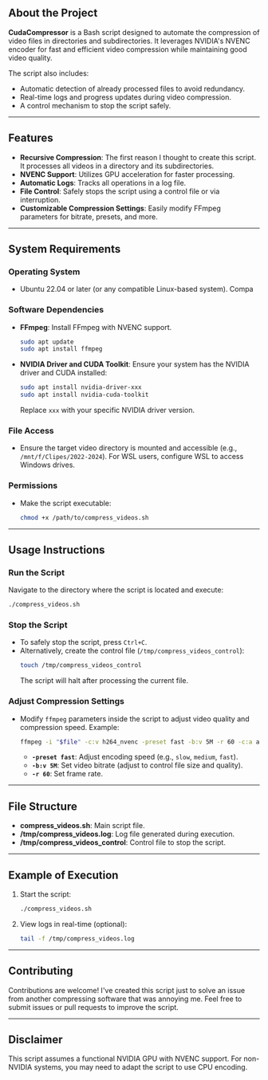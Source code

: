 ## About the Project
**CudaCompressor** is a Bash script designed to automate the compression of video files in directories and subdirectories. It leverages NVIDIA's NVENC encoder for fast and efficient video compression while maintaining good video quality.

The script also includes:
- Automatic detection of already processed files to avoid redundancy.
- Real-time logs and progress updates during video compression.
- A control mechanism to stop the script safely.

---

## Features
- **Recursive Compression**: The first reason I thought to create this script. It processes all videos in a directory and its subdirectories.
- **NVENC Support**: Utilizes GPU acceleration for faster processing.
- **Automatic Logs**: Tracks all operations in a log file.
- **File Control**: Safely stops the script using a control file or via interruption.
- **Customizable Compression Settings**: Easily modify FFmpeg parameters for bitrate, presets, and more.

---

## System Requirements
### Operating System
- Ubuntu 22.04 or later (or any compatible Linux-based system). Compa

### Software Dependencies
- **FFmpeg**: Install FFmpeg with NVENC support.
  ```bash
  sudo apt update
  sudo apt install ffmpeg
  ```
- **NVIDIA Driver and CUDA Toolkit**:
  Ensure your system has the NVIDIA driver and CUDA installed:
  ```bash
  sudo apt install nvidia-driver-xxx
  sudo apt install nvidia-cuda-toolkit
  ```
  Replace `xxx` with your specific NVIDIA driver version.

### File Access
- Ensure the target video directory is mounted and accessible (e.g., `/mnt/f/Clipes/2022-2024`).
  For WSL users, configure WSL to access Windows drives.

### Permissions
- Make the script executable:
  ```bash
  chmod +x /path/to/compress_videos.sh
  ```

---

## Usage Instructions
### Run the Script
Navigate to the directory where the script is located and execute:
```bash
./compress_videos.sh
```

### Stop the Script
- To safely stop the script, press `Ctrl+C`.
- Alternatively, create the control file (`/tmp/compress_videos_control`):
  ```bash
  touch /tmp/compress_videos_control
  ```
  The script will halt after processing the current file.

### Adjust Compression Settings
- Modify `ffmpeg` parameters inside the script to adjust video quality and compression speed.
  Example:
  ```bash
  ffmpeg -i "$file" -c:v h264_nvenc -preset fast -b:v 5M -r 60 -c:a aac -b:a 128k "$output_file"
  ```
  - **`-preset fast`**: Adjust encoding speed (e.g., `slow`, `medium`, `fast`).
  - **`-b:v 5M`**: Set video bitrate (adjust to control file size and quality).
  - **`-r 60`**: Set frame rate.

---

## File Structure
- **compress_videos.sh**: Main script file.
- **/tmp/compress_videos.log**: Log file generated during execution.
- **/tmp/compress_videos_control**: Control file to stop the script.

---

## Example of Execution
1. Start the script:
   ```bash
   ./compress_videos.sh
   ```
2. View logs in real-time (optional):
   ```bash
   tail -f /tmp/compress_videos.log
   ```

---


## Contributing
Contributions are welcome! I've created this script just to solve an issue from another compressing software that was annoying me. Feel free to submit issues or pull requests to improve the script.

---

## Disclaimer
This script assumes a functional NVIDIA GPU with NVENC support. For non-NVIDIA systems, you may need to adapt the script to use CPU encoding.

